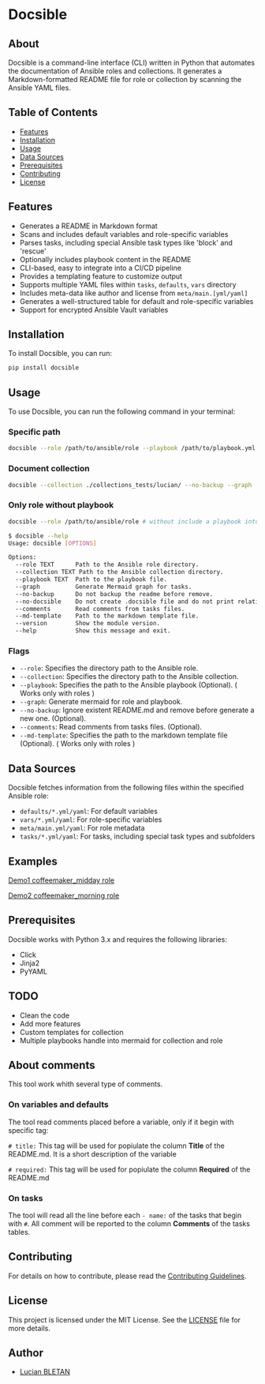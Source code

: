 # Docsible

## About

Docsible is a command-line interface (CLI) written in Python that automates the documentation of Ansible roles and collections. It generates a Markdown-formatted README file for role or collection by scanning the Ansible YAML files.

## Table of Contents

- [Features](#features)
- [Installation](#installation)
- [Usage](#usage)
- [Data Sources](#data-sources)
- [Prerequisites](#prerequisites)
- [Contributing](#contributing)
- [License](#license)

## Features
- Generates a README in Markdown format
- Scans and includes default variables and role-specific variables
- Parses tasks, including special Ansible task types like 'block' and 'rescue'
- Optionally includes playbook content in the README
- CLI-based, easy to integrate into a CI/CD pipeline
- Provides a templating feature to customize output
- Supports multiple YAML files within `tasks`, `defaults`, `vars` directory
- Includes meta-data like author and license from `meta/main.[yml/yaml]`
- Generates a well-structured table for default and role-specific variables
- Support for encrypted Ansible Vault variables

## Installation

To install Docsible, you can run:

```bash
pip install docsible
```

## Usage

To use Docsible, you can run the following command in your terminal:

### Specific path
```bash
docsible --role /path/to/ansible/role --playbook /path/to/playbook.yml --graph
```

### Document collection
```bash
docsible --collection ./collections_tests/lucian/ --no-backup --graph
```

### Only role without playbook
```bash
docsible --role /path/to/ansible/role # without include a playbook into readme
```

```bash
$ docsible --help
Usage: docsible [OPTIONS]

Options:
  --role TEXT      Path to the Ansible role directory.
  --collection TEXT Path to the Ansible collection directory.
  --playbook TEXT  Path to the playbook file.
  --graph          Generate Mermaid graph for tasks.
  --no-backup      Do not backup the readme before remove.
  --no-docsible    Do not create .docsible file and do not print relative variable to generated README.md.
  --comments       Read comments from tasks files.
  --md-template    Path to the markdown template file.
  --version        Show the module version.
  --help           Show this message and exit.
```

### Flags

- `--role`: Specifies the directory path to the Ansible role.
- `--collection`: Specifies the directory path to the Ansible collection.
- `--playbook`: Specifies the path to the Ansible playbook (Optional). ( Works only with roles )
- `--graph`: Generate mermaid for role and playbook.
- `--no-backup`: Ignore existent README.md and remove before generate a new one. (Optional).
- `--comments`: Read comments from tasks files. (Optional).
- `--md-template`: Specifies the path to the markdown template file (Optional). ( Works only with roles )

## Data Sources

Docsible fetches information from the following files within the specified Ansible role:

- `defaults/*.yml/yaml`: For default variables
- `vars/*.yml/yaml`: For role-specific variables
- `meta/main.yml/yaml`: For role metadata
- `tasks/*.yml/yaml`: For tasks, including special task types and subfolders

## Examples
[Demo1 coffeemaker_midday role](https://github.com/exaluc/docsible/blob/main/examples/README_demo1.md)

[Demo2 coffeemaker_morning role](https://github.com/exaluc/docsible/blob/main/examples/README_demo2.md)

## Prerequisites

Docsible works with Python 3.x and requires the following libraries:

- Click
- Jinja2
- PyYAML

## TODO
- Clean the code
- Add more features
- Custom templates for collection
- Multiple playbooks handle into mermaid for collection and role

## About comments

This tool work whith several type of comments.

### On variables and defaults
The tool read comments placed before a variable, only if it begin with specific tag:

`# title:` This tag will be used for popiulate the column **Title** of the README.md. It is a short description of the variable

`# required:` This tag will be used for popiulate the column **Required** of the README.md

### On tasks

The tool will read all the line before each `- name:` of the tasks that begin with `#`.
All comment will be reported to the column **Comments** of the tasks tables.

## Contributing

For details on how to contribute, please read the [Contributing Guidelines](CONTRIBUTING.md).

## License

This project is licensed under the MIT License. See the [LICENSE](LICENSE) file for more details.

## Author

- [Lucian BLETAN](https://github.com/exaluc)